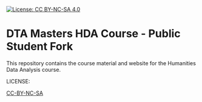 [![License: CC BY-NC-SA 4.0](https://img.shields.io/badge/License-CC_BY--NC--SA_4.0-lightgrey.svg)](https://creativecommons.org/licenses/by-nc-sa/4.0/)

DTA Masters HDA Course - Public Student Fork
============================
This repository contains the course material and website for the Humanities Data Analysis course. 

LICENSE:

[CC-BY-NC-SA](https://creativecommons.org/licenses/by-nc-sa/4.0/)
